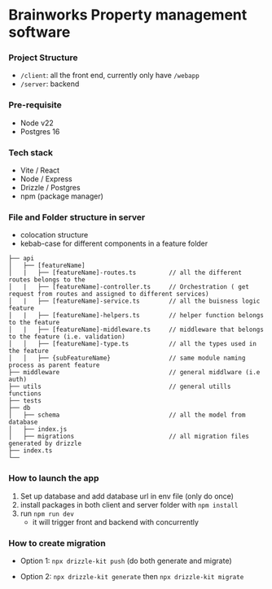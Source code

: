 # Brainworks Property management software

### Project Structure

- `/client`: all the front end, currently only have `/webapp`
- `/server`: backend

### Pre-requisite

- Node v22
- Postgres 16

### Tech stack

- Vite / React
- Node / Express
- Drizzle / Postgres
- npm (package manager)

### File and Folder structure in server

- colocation structure
- kebab-case for different components in a feature folder

```
├── api
│   ├── [featureName]
│   |   ├── [featureName]-routes.ts         // all the different routes belongs to the
│   |   ├── [featureName]-controller.ts     // Orchestration ( get request from routes and assigned to different services)
│   |   ├── [featureName]-service.ts        // all the buisness logic
feature
│   |   ├── [featureName]-helpers.ts        // helper function belongs to the feature
│   |   ├── [featureName]-middleware.ts     // middleware that belongs to the feature (i.e. validation)
│   │   ├── [featureName]-type.ts           // all the types used in the feature
│   │   ├── {subFeatureName}                // same module naming process as parent feature
├── middleware                              // general middlware (i.e auth)
├── utils                                   // general utills functions
├── tests
├── db
│   ├── schema                              // all the model from database
│   ├── index.js
│   ├── migrations                          // all migration files generated by drizzle
├── index.ts
└──
```

### How to launch the app

1. Set up database and add database url in env file (only do once)
2. install packages in both client and server folder with `npm install`
3. run `npm run dev`
   - it will trigger front and backend with concurrently

### How to create migration

- Option 1: `npx drizzle-kit push` (do both generate and migrate)

- Option 2: `npx drizzle-kit generate` then `npx drizzle-kit migrate`
